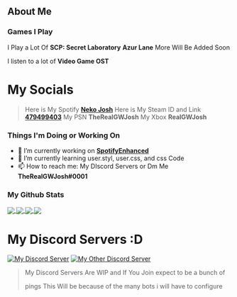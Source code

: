 ## About Me

### Games I Play

I Play a Lot Of
**SCP: Secret Laboratory**
**Azur Lane**
More Will Be Added Soon

I listen to a lot of
**Video Game OST**

# My Socials

>Here is My Spotify **[Neko Josh](https://open.spotify.com/user/jonnpetemalava)**
>Here is My Steam ID and Link **[479499403](https://steamcommunity.com/id/TRGWJosh/)**
>My PSN **TheRealGWJosh**
>My Xbox **RealGWJosh**

### Things I'm Doing or Working On

- 🔭 I’m currently working on **[SpotifyEnhanced](https://github.com/TheRealGWJosh/CSS-UserCSS-Themes#1-spotifyenhanced)**
- 🌱 I’m currently learning user.styl, user.css, and css Code
- 📫 How to reach me: My DIscord Servers or Dm Me **TheRealGWJosh#0001**

### My Github Stats 
<a href="https://github.com/therealgwjosh">
  <img align="center" src="https://github-readme-stats.vercel.app/api?username=therealgwjosh&show_icons=true&theme=dark" />
</a>
<a href="https://github.com/therealgwjosh">
  <img align="center" src="https://github-readme-stats.vercel.app/api/top-langs/?username=therealgwjosh&layout=compact&theme=dark" />
<a href="https://discord.gg/jmwQxmauwK">
  <img align="center" src="https://img.shields.io/discord/797173403505000539?color=gold&label=Joshua%27s%20Facility&logo=discord&logoColor=gold&style=for-the-badge" />
<a href="https://discord.gg/TNSMQsCWzq">
  <img align="center" src="https://img.shields.io/discord/797173127725580339?color=gold&label=The%20Phantom%20Thieves&logo=discord&logoColor=gold&style=for-the-badge" />
</a>

# My Discord Servers :D 
[![My Discord Server](https://img.shields.io/discord/797173403505000539?color=gold&label=Joshua%27s%20Facility&logo=discord&logoColor=gold&style=for-the-badge)](https://discord.gg/jmwQxmauwK) [![My Other Discord Server](https://img.shields.io/discord/797173127725580339?color=gold&label=The%20Phantom%20Thieves&logo=discord&logoColor=gold&style=for-the-badge)](https://discord.gg/TNSMQsCWzq)

>
> My Discord Servers Are WIP and If You Join expect to be a bunch of
>
> pings This Will be because of the many bots i will have to configure
>

<!--
**TheRealGWJosh/TheRealGWJosh** is a ✨ _special_ ✨ repository because its `README.md` (this file) appears on your GitHub profile.
